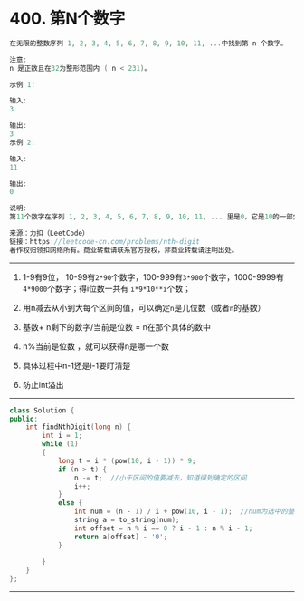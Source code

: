 # 400. 第N个数字

```c++
在无限的整数序列 1, 2, 3, 4, 5, 6, 7, 8, 9, 10, 11, ...中找到第 n 个数字。

注意:
n 是正数且在32为整形范围内 ( n < 231)。

示例 1:

输入:
3

输出:
3
示例 2:

输入:
11

输出:
0

说明:
第11个数字在序列 1, 2, 3, 4, 5, 6, 7, 8, 9, 10, 11, ... 里是0，它是10的一部分。

来源：力扣（LeetCode）
链接：https://leetcode-cn.com/problems/nth-digit
著作权归领扣网络所有。商业转载请联系官方授权，非商业转载请注明出处。
```

---

1. 1-9有9位， 10-99有`2*90`个数字，100-999有`3*900`个数字，1000-9999有`4*9000`个数字；得i位数一共有 `i*9*10**i`个数；

2. 用n减去从小到大每个区间的值，可以确定`n`是几位数（或者`n`的基数）

3. 基数+ n剩下的数字/当前是位数 = n在那个具体的数中

4. n%当前是位数 ，就可以获得n是哪一个数

5. 具体过程中n-1还是i-1要盯清楚

6. 防止int溢出

---

```c++
class Solution {
public:
	int findNthDigit(long n) {
		int i = 1;
		while (1)
		{
			long t = i * (pow(10, i - 1)) * 9;
			if (n > t) {
				n -= t;  //小于区间的值要减去，知道得到确定的区间
				i++;
			}
			else {
				int num = (n - 1) / i + pow(10, i - 1);  //num为选中的整数， = 偏移 + 基数
				string a = to_string(num);
				int offset = n % i == 0 ? i - 1 : n % i - 1;
				return a[offset] - '0';
			}
                  
		}	
	}
};
```

---



